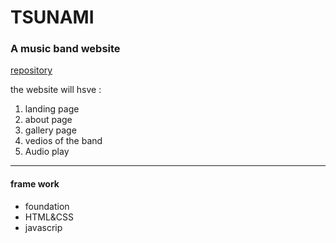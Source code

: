 # TSUNAMI

### A music band website
[repository](https://github.com/syntaxSizer/tsunami)

the website will hsve :
1. landing page
2. about page 
3. gallery page
4. vedios of the band
5. Audio play 

----------------
#### frame work
- foundation
- HTML&CSS
- javascrip

